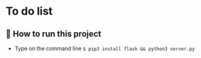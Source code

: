 # To do list

## 🌱  How to run this project

- Type on the command line `$ pip3 install flask && python3 server.py` 




